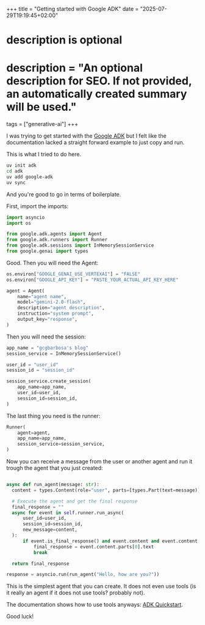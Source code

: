 +++
title = "Getting started with Google ADK"
date = "2025-07-29T19:19:45+02:00"

#
# description is optional
#
# description = "An optional description for SEO. If not provided, an automatically created summary will be used."

tags = ["generative-ai"]
+++

I was trying to get started with the [Google ADK](https://google.github.io/adk-docs/agents/llm-agents/)
but I felt like the documentation lacked a straight forward example to just copy and run.

This is what I tried to do here.

```sh
uv init adk
cd adk
uv add google-adk
uv sync
```

And you're good to go in terms of boilerplate.

First, import the imports:

```python
import asyncio
import os

from google.adk.agents import Agent
from google.adk.runners import Runner
from google.adk.sessions import InMemorySessionService
from google.genai import types
```

Good. Then you will need the Agent:

```python
os.environ["GOOGLE_GENAI_USE_VERTEXAI"] = "FALSE"
os.environ["GOOGLE_API_KEY"] = "PASTE_YOUR_ACTUAL_API_KEY_HERE"

agent = Agent(
    name="agent name",
    model="gemini-2.0-flash",
    description="agent description",
    instruction="system prompt",
    output_key="response",
)
```

Then you will need the session:

```python
app_name = "gcgbarbosa's blog"
session_service = InMemorySessionService()

user_id = "user_id"
session_id = "session_id"

session_service.create_session(
    app_name=app_name,
    user_id=user_id,
    session_id=session_id,
)
```

The last thing you need is the runner:

```python
Runner(
    agent=agent,
    app_name=app_name,
    session_service=session_service,
)
```

Now you can receive a message from the user or another agent and run it trough the agent that you just created:

```python

async def run_agent(message: str):
  content = types.Content(role="user", parts=[types.Part(text=message)])

  # Execute the agent and get the final response
  final_response = ""
  async for event in self.runner.run_async(
      user_id=user_id,
      session_id=session_id,
      new_message=content,
  ):
      if event.is_final_response() and event.content and event.content.parts:
          final_response = event.content.parts[0].text
          break

  return final_response

response = asyncio.run(run_agent("Hello, how are you?"))
```

This is the simplest agent that you can create.
It does not even use tools (is it really an agent if it does not use tools? probably not).

The documentation shows how to use tools anyways: [ADK
Quickstart](https://google.github.io/adk-docs/get-started/quickstart/#agentpy).

Good luck!
